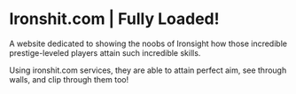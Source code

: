 # Ironshit.com | Fully Loaded!

A website dedicated to showing the noobs of Ironsight how those incredible prestige-leveled players attain such incredible skills.

Using ironshit.com services, they are able to attain perfect aim, see through walls, and clip through them too!
